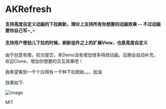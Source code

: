 # AKRefresh

#### 支持高度自定义动画的下拉刷新，理论上支持所有你想要的动画效果 -- 不过动画要你自己写~_~
#### 支持用户使劲儿下拉的时候，刷新组件之上的扩展View，也是高度自定义

由于创意有限，初次提交，本Demo没有增加很多特效动画，后期会自动补充，
欢迎Clone，增加你想要的交互效果吧！

我希望看到一千个应用有一千种下拉刷新。。。加油


 效果如下: 
 
  ![image](https://github.com/AstonZ/AKRefresh/blob/master/Resources/AKRefreshDemo.gif)
  
  
  
  MIT
